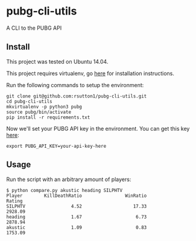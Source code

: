 # pubg-cli-utils
A CLI to the PUBG API

## Install
This project was tested on Ubuntu 14.04.

This project requires virtualenv, go
[here](https://virtualenv.pypa.io/en/stable/installation/) for
installation instructions.

Run the following commands to setup the environment:
```
git clone git@github.com:rsutton1/pubg-cli-utils.git
cd pubg-cli-utils
mkvirtualenv -p python3 pubg
source pubg/bin/activate
pip install -r requirements.txt
```

Now we'll set your PUBG API key in the environment. You can get
this key [here](https://pubgtracker.com/site-api):
```
export PUBG_API_KEY=your-api-key-here
```

## Usage

Run the script with an arbitrary amount of players:
```
$ python compare.py akustic heading SILPHTV
Player        KillDeathRatio                WinRatio                  Rating
SILPHTV                 4.52                   17.33                 2928.09
heading                 1.67                    6.73                 2878.94
akustic                 1.09                    0.83                 1753.09
```
